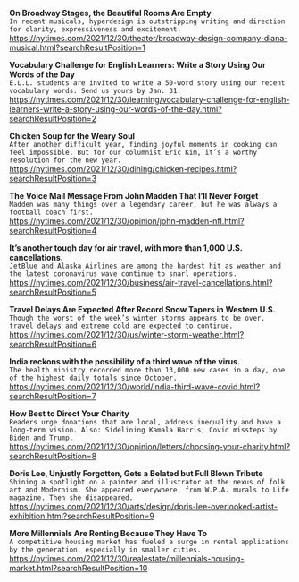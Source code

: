 **On Broadway Stages, the Beautiful Rooms Are Empty**\
`In recent musicals, hyperdesign is outstripping writing and direction for clarity, expressiveness and excitement.`\
https://nytimes.com/2021/12/30/theater/broadway-design-company-diana-musical.html?searchResultPosition=1

**Vocabulary Challenge for English Learners: Write a Story Using Our Words of the Day**\
`E.L.L. students are invited to write a 50-word story using our recent vocabulary words. Send us yours by Jan. 31.`\
https://nytimes.com/2021/12/30/learning/vocabulary-challenge-for-english-learners-write-a-story-using-our-words-of-the-day.html?searchResultPosition=2

**Chicken Soup for the Weary Soul**\
`After another difficult year, finding joyful moments in cooking can feel impossible. But for our columnist Eric Kim, it’s a worthy resolution for the new year.`\
https://nytimes.com/2021/12/30/dining/chicken-recipes.html?searchResultPosition=3

**The Voice Mail Message From John Madden That I’ll Never Forget**\
`Madden was many things over a legendary career, but he was always a football coach first.`\
https://nytimes.com/2021/12/30/opinion/john-madden-nfl.html?searchResultPosition=4

**It’s another tough day for air travel, with more than 1,000 U.S. cancellations.**\
`JetBlue and Alaska Airlines are among the hardest hit as weather and the latest coronavirus wave continue to snarl operations.`\
https://nytimes.com/2021/12/30/business/air-travel-cancellations.html?searchResultPosition=5

**Travel Delays Are Expected After Record Snow Tapers in Western U.S.**\
`Though the worst of the week’s winter storms appears to be over, travel delays and extreme cold are expected to continue.`\
https://nytimes.com/2021/12/30/us/winter-storm-weather.html?searchResultPosition=6

**India reckons with the possibility of a third wave of the virus.**\
`The health ministry recorded more than 13,000 new cases in a day, one of the highest daily totals since October.`\
https://nytimes.com/2021/12/30/world/india-third-wave-covid.html?searchResultPosition=7

**How Best to Direct Your Charity**\
`Readers urge donations that are local, address inequality and have a long-term vision. Also: Sidelining Kamala Harris; Covid missteps by Biden and Trump.`\
https://nytimes.com/2021/12/30/opinion/letters/choosing-your-charity.html?searchResultPosition=8

**Doris Lee, Unjustly Forgotten, Gets a Belated but Full Blown Tribute**\
`Shining a spotlight on a painter and illustrator at the nexus of folk art and Modernism. She appeared everywhere, from W.P.A. murals to Life magazine. Then she disappeared.`\
https://nytimes.com/2021/12/30/arts/design/doris-lee-overlooked-artist-exhibition.html?searchResultPosition=9

**More Millennials Are Renting Because They Have To**\
`A competitive housing market has fueled a surge in rental applications by the generation, especially in smaller cities.`\
https://nytimes.com/2021/12/30/realestate/millennials-housing-market.html?searchResultPosition=10

